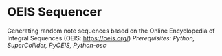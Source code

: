 # OEIS Sequencer
Generating random note sequences based on the Online Encyclopedia of Integral Sequences (OEIS: https://oeis.org/)
*Prerequisites: Python, SuperCollider, PyOEIS, Python-osc*
